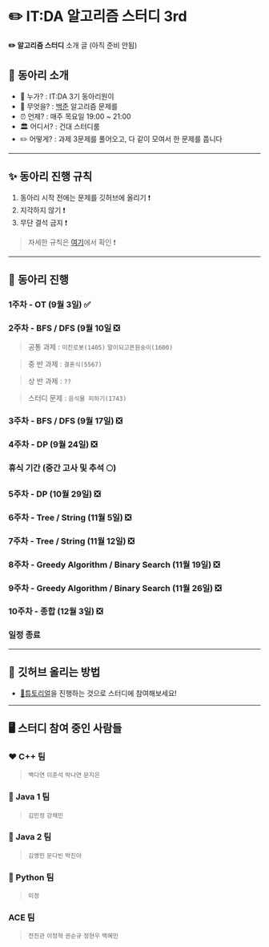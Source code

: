 ✏️ IT:DA 알고리즘 스터디 3rd
====================================



**✏️ 알고리즘 스터디** 소개 글 (아직 준비 안됨)


## 🎯 동아리 소개

-	💁 누가? : IT:DA 3기 동아리원이
-	🐍 무엇을? : [백준](https://www.acmicpc.net/) 알고리즘 문제를
-	⏰ 언제? : 매주 목요일 19:00 ~ 21:00
-   🏛 어디서? : 건대 스터디룸
-	✏️ 어떻게? : 과제 3문제를 풀어오고, 다 같이 모여서 한 문제를 풉니다 

---

## ✨ 동아리 진행 규칙

1. 동아리 시작 전에는 문제를 깃허브에 올리기 ❗️
2. 지각하지 않기 ❗️
3. 무단 결석 금지 ❗️
    
> 자세한 규칙은 [여기](files/rules.md)에서 확인 ❗️


---


## 📅 동아리 진행

### 1주차 - OT (9월 3일) ✅


### 2주차 - BFS / DFS (9월 10일 ❎

> 공통 과제 : `미친로봇(1405)` `말이되고픈원숭이(1600)`

> 중 반 과제 : `결혼식(5567)`

> 상 반 과제 : `??`

> 스터디 문제 : `음식물 피하기(1743)`

### 3주차 - BFS / DFS (9월 17일) ❎

### 4주차 - DP (9월 24일) ❎

### 휴식 기간 (중간 고사 및 추석 🌕) 

### 5주차 - DP (10월 29일) ❎

### 6주차 - Tree / String (11월 5일) ❎

### 7주차 - Tree / String (11월 12일) ❎
 
### 8주차 - Greedy Algorithm / Binary Search (11월 19일) ❎

### 9주차 - Greedy Algorithm / Binary Search (11월 26일) ❎

### 10주차 - 종합 (12월 3일) ❎

### 일정 종료 



---


## 🙋 깃허브 올리는 방법

- [🐣튜토리얼](TUTORIAL.md)을 진행하는 것으로 스터디에 참여해보세요!

---

## 🖥 스터디 참여 중인 사람들

### ❤️ C++ 팀

> `백다연` `이준석` `박나연` `문지은`

### 🧡 Java 1 팀

> `김민정` `강채민`

### 💛 Java 2 팀

> `김영민` `문다빈` `박진아`

### 💚 Python 팀

> `미정`

### ACE 팀

> `전진관` `이정혁` `권순규` `정현우` `백혜민`



